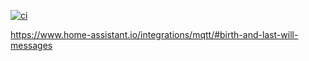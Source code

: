 [![ci](https://github.com/SourceForgery/duc2mqtt/actions/workflows/ci.yml/badge.svg)](https://github.com/SourceForgery/duc2mqtt/actions/workflows/ci.yml)


https://www.home-assistant.io/integrations/mqtt/#birth-and-last-will-messages